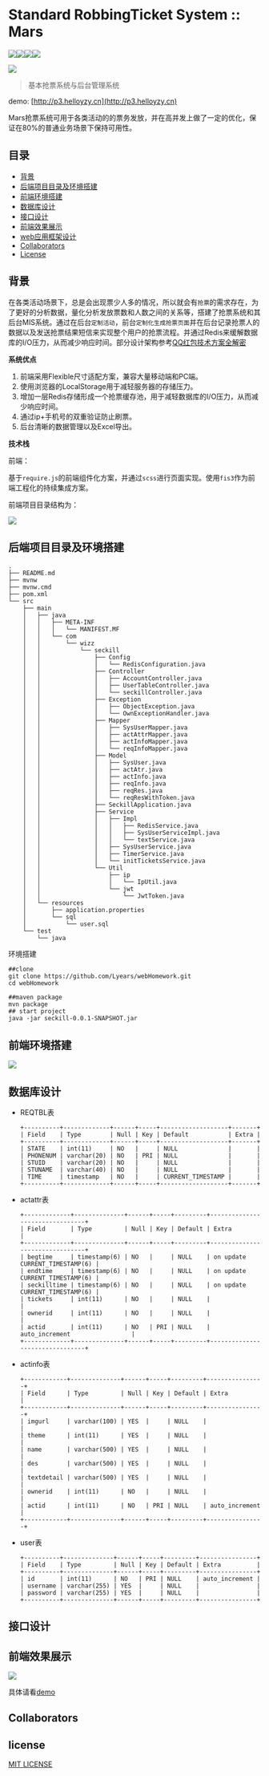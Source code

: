 # Standard RobbingTicket System :: Mars
![](https://img.shields.io/badge/require.js-build-brightgreen.svg)![](https://img.shields.io/badge/bootstrap-build-brightgreen.svg)![](https://img.shields.io/badge/fis3-integration-green.svg)![](https://img.shields.io/badge/Redis-Ready-brightgreen.svg)

![](./screenshots/logo.png)



> 基本抢票系统与后台管理系统

demo: [http://p3.helloyzy.cn](http://p3.helloyzy.cn)


Mars抢票系统可用于各类活动的的票务发放，并在高并发上做了一定的优化，保证在80%的普通业务场景下保持可用性。

## 目录

- [背景](#%e8%83%8c%e6%99%af)
- [后端项目目录及环境搭建](#后端项目目录及环境搭建)
- [前端环境搭建](#%e5%89%8d%e7%ab%af%e7%8e%af%e5%a2%83%e6%90%ad%e5%bb%ba)
- [数据库设计](#%e6%95%b0%e6%8d%ae%e5%ba%93%e8%ae%be%e8%ae%a1)
- [接口设计](#%e6%8e%a5%e5%8f%a3%e8%ae%be%e8%ae%a1)
- [前端效果展示](#%e5%89%8d%e7%ab%af%e6%95%88%e6%9e%9c%e5%b1%95%e7%a4%ba)
- [web应用框架设计](https://github.com/ACERY1/webHomework/blob/master/WebApplicationFrameWork.md)
- [Collaborators](#Collaborators)
- [License](#license)


## 背景

在各类活动场景下，总是会出现票少人多的情况，所以就会有`抢票`的需求存在，为了更好的分析数据，量化分析发放票数和人数之间的关系等，搭建了抢票系统和其后台MIS系统。通过在后台`定制活动`，前台`定制化生成抢票页面`并在后台记录抢票人的数据以及发送抢票结果短信来实现整个用户的抢票流程。并通过Redis来缓解数据库的I/O压力，从而减少响应时间。部分设计架构参考[QQ红包技术方案全解密](http://www.infoq.com/cn/articles/qq-red-envelopes-technology-program)

**系统优点**

1. 前端采用Flexible尺寸适配方案，兼容大量移动端和PC端。
2. 使用浏览器的LocalStorage用于减轻服务器的存储压力。
3. 增加一层Redis存储形成一个抢票缓存池，用于减轻数据库的I/O压力，从而减少响应时间。
4. 通过ip+手机号的双重验证防止刷票。
5. 后台清晰的数据管理以及Excel导出。

**技术栈**

前端：

基于`require.js`的前端组件化方案，并通过`scss`进行页面实现。使用`fis3`作为前端工程化的持续集成方案。

前端项目目录结构为：

![](./screenshots/struct.jpg)

## 后端项目目录及环境搭建

```
.
├── README.md
├── mvnw
├── mvnw.cmd
├── pom.xml
└── src
    ├── main
    │   ├── java
    │   │   ├── META-INF
    │   │   │   └── MANIFEST.MF
    │   │   └── com
    │   │       └── wizz
    │   │           └── seckill
    │   │               ├── Config
    │   │               │   └── RedisConfiguration.java
    │   │               ├── Controller
    │   │               │   ├── AccountController.java
    │   │               │   ├── UserTableController.java
    │   │               │   └── seckillController.java
    │   │               ├── Exception
    │   │               │   ├── ObjectException.java
    │   │               │   └── OwnExceptionHandler.java
    │   │               ├── Mapper
    │   │               │   ├── SysUserMapper.java
    │   │               │   ├── actAttrMapper.java
    │   │               │   ├── actInfoMapper.java
    │   │               │   └── reqInfoMapper.java
    │   │               ├── Model
    │   │               │   ├── SysUser.java
    │   │               │   ├── actAtr.java
    │   │               │   ├── actInfo.java
    │   │               │   ├── reqInfo.java
    │   │               │   ├── reqRes.java
    │   │               │   └── reqResWithToken.java
    │   │               ├── SeckillApplication.java
    │   │               ├── Service
    │   │               │   ├── Impl
    │   │               │   │   ├── RedisService.java
    │   │               │   │   ├── SysUserServiceImpl.java
    │   │               │   │   └── textService.java
    │   │               │   ├── SysUserService.java
    │   │               │   ├── TimerService.java
    │   │               │   └── initTicketsService.java
    │   │               └── Util
    │   │                   ├── ip
    │   │                   │   └── IpUtil.java
    │   │                   └── jwt
    │   │                       └── JwtToken.java
    │   └── resources
    │       ├── application.properties
    │       └── sql
    │           └── user.sql
    └── test
        └── java
```

环境搭建

```shell
##clone
git clone https://github.com/Lyears/webHomework.git
cd webHomework

##maven package
mvn package
## start project
java -jar seckill-0.0.1-SNAPSHOT.jar
```



## 前端环境搭建

![](./screenshots/p2.png)

## 数据库设计

- REQTBL表

  ```
  +----------+-------------+------+-----+-------------------+-------+
  | Field    | Type        | Null | Key | Default           | Extra |
  +----------+-------------+------+-----+-------------------+-------+
  | STATE    | int(11)     | NO   |     | NULL              |       |
  | PHONENUM | varchar(20) | NO   | PRI | NULL              |       |
  | STUID    | varchar(20) | NO   |     | NULL              |       |
  | STUNAME  | varchar(40) | NO   |     | NULL              |       |
  | TIME     | timestamp   | NO   |     | CURRENT_TIMESTAMP |       |
  +----------+-------------+------+-----+-------------------+-------+
  ```

- actattr表

  ```
  +-------------+--------------+------+-----+---------+--------------------------------+
  | Field       | Type         | Null | Key | Default | Extra                          |
  +-------------+--------------+------+-----+---------+--------------------------------+
  | begtime     | timestamp(6) | NO   |     | NULL    | on update CURRENT_TIMESTAMP(6) |
  | endtime     | timestamp(6) | NO   |     | NULL    | on update CURRENT_TIMESTAMP(6) |
  | seckilltime | timestamp(6) | NO   |     | NULL    | on update CURRENT_TIMESTAMP(6) |
  | tickets     | int(11)      | NO   |     | NULL    |                                |
  | ownerid     | int(11)      | NO   |     | NULL    |                                |
  | actid       | int(11)      | NO   | PRI | NULL    | auto_increment                 |
  +-------------+--------------+------+-----+---------+--------------------------------+
  ```

- actinfo表

  ```
  +------------+--------------+------+-----+---------+----------------+
  | Field      | Type         | Null | Key | Default | Extra          |
  +------------+--------------+------+-----+---------+----------------+
  | imgurl     | varchar(100) | YES  |     | NULL    |                |
  | theme      | int(11)      | YES  |     | NULL    |                |
  | name       | varchar(500) | YES  |     | NULL    |                |
  | des        | varchar(500) | YES  |     | NULL    |                |
  | textdetail | varchar(500) | YES  |     | NULL    |                |
  | ownerid    | int(11)      | NO   |     | NULL    |                |
  | actid      | int(11)      | NO   | PRI | NULL    | auto_increment |
  +------------+--------------+------+-----+---------+----------------+
  ```

- user表

  ```
  +----------+--------------+------+-----+---------+----------------+
  | Field    | Type         | Null | Key | Default | Extra          |
  +----------+--------------+------+-----+---------+----------------+
  | id       | int(11)      | NO   | PRI | NULL    | auto_increment |
  | username | varchar(255) | YES  |     | NULL    |                |
  | password | varchar(255) | YES  |     | NULL    |                |
  +----------+--------------+------+-----+---------+----------------+
  ```

  

## 接口设计

## 前端效果展示

![](./screenshots/p1.jpg)

具体请看[demo](http://p3.helloyzy.cn)

## Collaborators



## license

[MIT LICENSE](./LICENSE.md)














